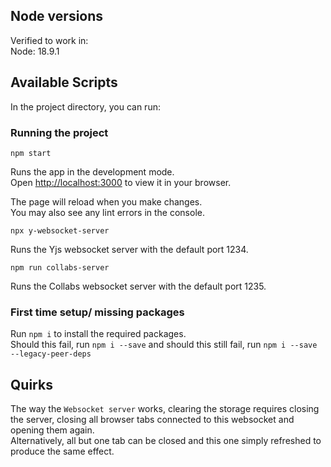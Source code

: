 ## Node versions

Verified to work in:\
Node: 18.9.1

## Available Scripts

In the project directory, you can run:

### Running the project

`npm start`

Runs the app in the development mode.\
Open [http://localhost:3000](http://localhost:3000) to view it in your browser.

The page will reload when you make changes.\
You may also see any lint errors in the console.

`npx y-websocket-server`

Runs the Yjs websocket server with the default port 1234.

`npm run collabs-server`

Runs the Collabs websocket server with the default port 1235.

### First time setup/ missing packages

Run `npm i` to install the required packages.\
Should this fail, run `npm i --save` and should this still fail, run `npm i --save --legacy-peer-deps`

## Quirks

The way the `Websocket server` works, clearing the storage requires closing the server, closing all browser tabs connected to this websocket and opening them again.\
Alternatively, all but one tab can be closed and this one simply refreshed to produce the same effect.